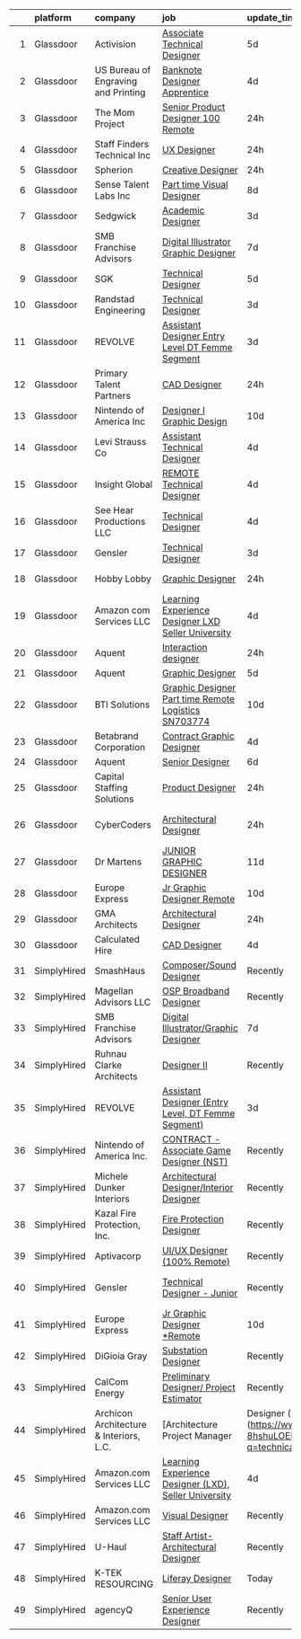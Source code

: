 

|    | platform    | company                                 | job                                                                                                                                                                                                                                                                                                                                                                                                                                                                                                                                                                                                                                                                                                                                                                                                                                                                                                                                                                                                                                                                                                                                                                                                                                                                                                                                                                               | update_time   | location                 |
|---:|:------------|:----------------------------------------|:----------------------------------------------------------------------------------------------------------------------------------------------------------------------------------------------------------------------------------------------------------------------------------------------------------------------------------------------------------------------------------------------------------------------------------------------------------------------------------------------------------------------------------------------------------------------------------------------------------------------------------------------------------------------------------------------------------------------------------------------------------------------------------------------------------------------------------------------------------------------------------------------------------------------------------------------------------------------------------------------------------------------------------------------------------------------------------------------------------------------------------------------------------------------------------------------------------------------------------------------------------------------------------------------------------------------------------------------------------------------------------|:--------------|:-------------------------|
|  1 | Glassdoor   | Activision                              | [Associate Technical Designer](https://www.glassdoor.com/partner/jobListing.htm?pos=126&ao=1136043&s=58&guid=00000181f1300e0a8b7052f51dbd73d3&src=GD_JOB_AD&t=SR&vt=w&cs=1_187c4d13&cb=1657608867695&jobListingId=1007988233041&jrtk=3-0-1g7oj03hkklsi801-1g7oj03i0209v000-1f0c7cf5d8d034ca-)                                                                                                                                                                                                                                                                                                                                                                                                                                                                                                                                                                                                                                                                                                                                                                                                                                                                                                                                                                                                                                                                                     | 5d            | Carlsbad, CA             |
|  2 | Glassdoor   | US Bureau of Engraving and Printing     | [Banknote Designer  Apprentice ](https://www.glassdoor.com/partner/jobListing.htm?pos=115&ao=1136043&s=58&guid=00000181f1300e0a8b7052f51dbd73d3&src=GD_JOB_AD&t=SR&vt=w&cs=1_4175c627&cb=1657608867690&jobListingId=1007991535180&jrtk=3-0-1g7oj03hkklsi801-1g7oj03i0209v000-d862b76c7860f3d3-)                                                                                                                                                                                                                                                                                                                                                                                                                                                                                                                                                                                                                                                                                                                                                                                                                                                                                                                                                                                                                                                                                   | 4d            | Washington, DC           |
|  3 | Glassdoor   | The Mom Project                         | [Senior Product Designer  100  Remote ](https://www.glassdoor.com/partner/jobListing.htm?pos=103&ao=1110586&s=58&guid=00000181f1300e0a8b7052f51dbd73d3&src=GD_JOB_AD&t=SR&vt=w&cs=1_ab670ff1&cb=1657608867689&jobListingId=1007998781731&cpc=ACAF1607C5C1E404&jrtk=3-0-1g7oj03hkklsi801-1g7oj03i0209v000-a77114146fb9e5db--6NYlbfkN0BDp_epf89aHDQhKpPegNJQ_ldQpEFZQsM9OcONMGxWx6pU56EKHF58QjVdAUvn2gUcIvF7KOJmFC3xBX3ruxTL4N84UkJh49LFVaxl-kh8xk6M6bdG2r327xVBoGyxpNZABggSh4scsTz_LA-DYHGU9_uPeUiwGqmWm3GibuFtYt_lxToxcqYbJLKs6Z_ljF8sD2LNch3Dv-kBmjVVe573gd7JEkPW8VJAWmD9LYC29udAtbYCHqBbm1HBkKWUe49C7djqbgyx7A_6skwN68tTnECyNt-KgPCrMwnTqINTc9VpD9sX5PlTN4F1ieXNHvyNJpazBL3Rl4huk1DY2lzoO8xxdUd600aDdVbfFM-oZZ1eYFczpmUblsfQCykxrznEdP8gut5R2v7sZ9ZavQ0uHUujF8I1_kz0HWYm0EK5KMmCBOwm5ZQUoLsWnyShOnkd2-YgLAyfe9gbet2BnCbqMmwKrcZvr6NySuEFuQN0T6QvDRiCCwPqwE_UC5PvCLDebqCHf4v9cvdttZTh8T27lfwyC2F-0tssn8oJcKlwahE0SihmCW0UpCZRhBdkaVRK7wkqrEGenA%3D%3D)                                                                                                                                                                                                                                                                                                                                                                                                                           | 24h           | Remote                   |
|  4 | Glassdoor   | Staff Finders Technical Inc             | [UX Designer](https://www.glassdoor.com/partner/jobListing.htm?pos=102&ao=1110586&s=58&guid=00000181f1300e0a8b7052f51dbd73d3&src=GD_JOB_AD&t=SR&vt=w&ea=1&cs=1_e6d8a5b9&cb=1657608867689&jobListingId=1007998499537&cpc=E521981D00147CE2&jrtk=3-0-1g7oj03hkklsi801-1g7oj03i0209v000-70b8edf73af21671--6NYlbfkN0BuWVxhOCnZuGrX7lpKkb8JNeqJlgxqgcOdSS9fpe4B6c80O3NRdsRG3yE_xMrwo74P7kCWFkNTAomn2uNsVf-nSI9C_51V8CwHJzHF0GSUj5uv7__6ZCi0Q-H62mZMaaLEIrLLxp20UO10KYtQhM73k3xHhLZDGYH2vg5mICBhigo0ABz5y6N98k1YsjCylYEt4-urwrfye7M43pwHLrbVHdx9ixXCBIibf3kYYVZvN9WLAaM4LX2zPfwE_ozj7xT9kYhx-kiCkCg7wnEU20bjUwcW0r3Au8gT1WsdBXNmkBp69cRQ7m4HhTlxB5sQ8qhT_0wviYOv0bzGurfWGPcNu_oUO3zajiFbLIKMsx5esmr-bUEOcwXWz6S58qVjseOhkLm3Cz4EDtn4pPffFhX4n2ufKsu84Y2LtJ_4u_bC5TcT11q5u7TgaaZQpSyPoLtr7fX5saAw50q5z2zJgz47yydWPsM6pIEk0KgQRJ0cfWoFfKZf1-qwH1zBW7vkWC5lpGBL3g8Vvy_srBa1hqpD)                                                                                                                                                                                                                                                                                                                                                                                                                                                                                                            | 24h           | Remote                   |
|  5 | Glassdoor   | Spherion                                | [Creative Designer](https://www.glassdoor.com/partner/jobListing.htm?pos=104&ao=1110586&s=58&guid=00000181f1300e0a8b7052f51dbd73d3&src=GD_JOB_AD&t=SR&vt=w&ea=1&cs=1_bdf86a00&cb=1657608867689&jobListingId=1007997451737&cpc=FA84DF7EA1EC2398&jrtk=3-0-1g7oj03hkklsi801-1g7oj03i0209v000-1e1398609a68b71d--6NYlbfkN0BpNZHkGCYrNx41be8qaaTe0TzeBrdPS_PZvndxEDoRqCuH3CNcO_WgIxvH872q8BXocWzhpZ2eRKqkciQtsNBTawKLGBCPr2cWDGwrhQ-bf1cswthjJFSiqlVhhCMNwL2HoaXnVr_hlWdlAjgOm77T8-YWdXZWO3viAo31AQo78StG72DOM7TWp8lqTKskptBWH7edSp0tzznfZvydFxoJEzdluyZV8TV0-8zu3OLfcgqXhjUSVEmuvQkPbZkEQrdr0hTK-Tph1SxlqNP1VfEbrdB9QASHcedHZu9s1WSoAryh3Rflaq3qb7GFzKIl_Eu4tvvUPkwjvKRoFlfyziCx4UFHqaHUXEEQF5qrm2-AkX_8HM5cJ_vZVrkLABESbtx0xOxjftckIX6Txaj6SpsjK_bnMt5fmFG-3xnkDkGP1IYQkjSVrgjcqBHpoQ-bQ5lfBp_JZhNnPNkLvqa1IefvqSaDi8EnF5VaDgAs4kvp6fhMayYcnum01ClEKpW44XygpLmquKL9y6svuVSEkdIE)                                                                                                                                                                                                                                                                                                                                                                                                                                                                                                      | 24h           | Lebanon, IN              |
|  6 | Glassdoor   | Sense Talent Labs  Inc                  | [Part time Visual Designer](https://www.glassdoor.com/partner/jobListing.htm?pos=119&ao=1136043&s=58&guid=00000181f1300e0a8b7052f51dbd73d3&src=GD_JOB_AD&t=SR&vt=w&ea=1&cs=1_b72b9cab&cb=1657608867691&jobListingId=1007981065027&jrtk=3-0-1g7oj03hkklsi801-1g7oj03i0209v000-9c75e0d85560babc-)                                                                                                                                                                                                                                                                                                                                                                                                                                                                                                                                                                                                                                                                                                                                                                                                                                                                                                                                                                                                                                                                                   | 8d            | Remote                   |
|  7 | Glassdoor   | Sedgwick                                | [Academic Designer](https://www.glassdoor.com/partner/jobListing.htm?pos=130&ao=1136043&s=58&guid=00000181f1300e0a8b7052f51dbd73d3&src=GD_JOB_AD&t=SR&vt=w&cs=1_afc5f15e&cb=1657608867696&jobListingId=1007993936021&jrtk=3-0-1g7oj03hkklsi801-1g7oj03i0209v000-0281e609d9d51a85-)                                                                                                                                                                                                                                                                                                                                                                                                                                                                                                                                                                                                                                                                                                                                                                                                                                                                                                                                                                                                                                                                                                | 3d            | Remote                   |
|  8 | Glassdoor   | SMB Franchise Advisors                  | [Digital Illustrator Graphic Designer](https://www.glassdoor.com/partner/jobListing.htm?pos=116&ao=1136043&s=58&guid=00000181f1300e0a8b7052f51dbd73d3&src=GD_JOB_AD&t=SR&vt=w&ea=1&cs=1_637d2e47&cb=1657608867691&jobListingId=1007982450518&jrtk=3-0-1g7oj03hkklsi801-1g7oj03i0209v000-c5add34959eea285-)                                                                                                                                                                                                                                                                                                                                                                                                                                                                                                                                                                                                                                                                                                                                                                                                                                                                                                                                                                                                                                                                        | 7d            | Remote                   |
|  9 | Glassdoor   | SGK                                     | [Technical Designer](https://www.glassdoor.com/partner/jobListing.htm?pos=123&ao=1136043&s=58&guid=00000181f1300e0a8b7052f51dbd73d3&src=GD_JOB_AD&t=SR&vt=w&cs=1_9e4d9b0e&cb=1657608867691&jobListingId=1007987951988&jrtk=3-0-1g7oj03hkklsi801-1g7oj03i0209v000-1f3faba05bec768f-)                                                                                                                                                                                                                                                                                                                                                                                                                                                                                                                                                                                                                                                                                                                                                                                                                                                                                                                                                                                                                                                                                               | 5d            | Portland, OR             |
| 10 | Glassdoor   | Randstad Engineering                    | [Technical Designer](https://www.glassdoor.com/partner/jobListing.htm?pos=105&ao=1110586&s=58&guid=00000181f1300e0a8b7052f51dbd73d3&src=GD_JOB_AD&t=SR&vt=w&ea=1&cs=1_bfc9774c&cb=1657608867689&jobListingId=1007993709737&cpc=0C139D4CAD5A6DB2&jrtk=3-0-1g7oj03hkklsi801-1g7oj03i0209v000-d88d629dbf2073aa--6NYlbfkN0BDx217eft1lC7uqItkaModCFPNh_e0lnHdKkvEJecXwu4gIqA7CFTnvSYR8MShG5Y9muYcxBIdWaTIE3T2AQpc5qPqujT_iywHo0Z5k8n2S6MwTUF7CQCuVb8z2SG-5aksoUm_S-VF0wTlUEzPC30i5xnJU8cYA-HwFrXg6XVNTpGlL_papn-sPzkq5qzRdX704I_2JsExB7tDrQ3B1-v1TsOq6xHXoyMNIZljMOLejCBsvWDMz3rZJ27nni-uLt1QxffICmG-gUZjcLLHYzfP343faClIz8IAmy61KTSn_07jqXjmwKjqltMT_MaU1P15URX0RWMlEILA-ab2-N-wIlZNTeLU87SfhYqo4njMKG70yAi1wPxcdCUxKc5gF89qGCFShSWzoZohOrEJG_-nSOvwN4fSApxkQ-yvEDacMtIUe-DmB6xCrhrJOPbrycG0S7r5nrTS7TK20kIOStwhbbQTttG_AsMUyyOXwq0p7ZGXOe3IFDT_X_rrwQP5jX2ki_NftrvH5UEbKjAKg3kszF87Kdq6C6jmVkYJ4v8_Q9diBQeg5NE6QX9HVeg2DPFCIB-UQQO7-4n3OKK-XUW3rVDK5fmghbM-86oCcCNC4TdkMRyRumCeWPIhg8_StF4%3D)                                                                                                                                                                                                                                                                                                                                                                                       | 3d            | Seattle, WA              |
| 11 | Glassdoor   | REVOLVE                                 | [Assistant Designer  Entry Level  DT Femme Segment ](https://www.glassdoor.com/partner/jobListing.htm?pos=120&ao=1136043&s=58&guid=00000181f1300e0a8b7052f51dbd73d3&src=GD_JOB_AD&t=SR&vt=w&ea=1&cs=1_698ed77c&cb=1657608867691&jobListingId=1007993924012&jrtk=3-0-1g7oj03hkklsi801-1g7oj03i0209v000-03329505be47d97b-)                                                                                                                                                                                                                                                                                                                                                                                                                                                                                                                                                                                                                                                                                                                                                                                                                                                                                                                                                                                                                                                          | 3d            | Los Angeles, CA          |
| 12 | Glassdoor   | Primary Talent Partners                 | [CAD Designer](https://www.glassdoor.com/partner/jobListing.htm?pos=110&ao=1110586&s=58&guid=00000181f1300e0a8b7052f51dbd73d3&src=GD_JOB_AD&t=SR&vt=w&ea=1&cs=1_86e43fa5&cb=1657608867690&jobListingId=1007997654613&cpc=42BEC95245890617&jrtk=3-0-1g7oj03hkklsi801-1g7oj03i0209v000-250a94e5acad5f99--6NYlbfkN0DOCvLQenlXS7fh3AEEtPwhntZQnPW7UfiJ0vyM-Z38ZvlXuLrJoooXjb0sibVtq1vREhpHElB57hrWEVmOiQwGXe9gPP5b8DxURsoUG8caWayzPLUzvKQjPrxkZmKe0PXVKAImEV4nWSInIwL1CS7KN-eLbaFjYNlPNqUKVYUVX28p33tdSNNJhKj3W-UzUNDlUh81kKPw0Osaco3Eg5pep0ZjgZQ8tmI1Hm5COy09TZvGB_TBotQ-QmvRorf504cnHdb2hJJsCpKudv4tSTC09OnEuVwc-5t4zt7ymNSi4JrS9hmoW-BRDMYJiLhOqcPzHYSmG__cQeONYiGA9zspU3m_tvpusafrZwyUgpPCY1180-mFeYnrEpIK-dABnR9c-s6ZyRm0OIABbXBWVhc6VW_9CXonZ-rvwXnScAKHo3NGG-NGctJ9glrIWRNQEIdPSSoK4kcAAYyW_5ClAj-fMtSepJ3i-iJufFxjXh2EpgQv2vVEDlVn_q_t0kYpj7DrnvwZbx0JdyOdjtDzuL9mdslW67G-w74%3D)                                                                                                                                                                                                                                                                                                                                                                                                                                                                                             | 24h           | Clarksville, TN          |
| 13 | Glassdoor   | Nintendo of America Inc                 | [Designer I  Graphic Design](https://www.glassdoor.com/partner/jobListing.htm?pos=117&ao=1136043&s=58&guid=00000181f1300e0a8b7052f51dbd73d3&src=GD_JOB_AD&t=SR&vt=w&cs=1_fcfbb055&cb=1657608867691&jobListingId=1007977904873&jrtk=3-0-1g7oj03hkklsi801-1g7oj03i0209v000-0abbcf95c7919a0d-)                                                                                                                                                                                                                                                                                                                                                                                                                                                                                                                                                                                                                                                                                                                                                                                                                                                                                                                                                                                                                                                                                       | 10d           | Redmond, WA              |
| 14 | Glassdoor   | Levi Strauss   Co                       | [Assistant Technical Designer](https://www.glassdoor.com/partner/jobListing.htm?pos=118&ao=1136043&s=58&guid=00000181f1300e0a8b7052f51dbd73d3&src=GD_JOB_AD&t=SR&vt=w&cs=1_f3442462&cb=1657608867691&jobListingId=1007990400600&jrtk=3-0-1g7oj03hkklsi801-1g7oj03i0209v000-2709421c6aa97f5d-)                                                                                                                                                                                                                                                                                                                                                                                                                                                                                                                                                                                                                                                                                                                                                                                                                                                                                                                                                                                                                                                                                     | 4d            | Culver City, CA          |
| 15 | Glassdoor   | Insight Global                          | [REMOTE Technical Designer](https://www.glassdoor.com/partner/jobListing.htm?pos=109&ao=1110586&s=58&guid=00000181f1300e0a8b7052f51dbd73d3&src=GD_JOB_AD&t=SR&vt=w&cs=1_59a59830&cb=1657608867690&jobListingId=1007990264716&cpc=8795CF9063CD573D&jrtk=3-0-1g7oj03hkklsi801-1g7oj03i0209v000-c7640bb354462718--6NYlbfkN0BKkHZu3wF05EeDimN_p6sYpKCMArvwa95YdH7UpkaBCqc7l59Erwqcl-ZxWPl_M-k3vKt96HhaBwUBh9zfMhrZm5xltsKugs81ZZW9tz_P6gjvwjcsSKvLVh7Y6hLJ4fFDz7fyTVkL1UVPlhs7C3mCXVmBT9donp-5pWTtaLXUmN1mBb9Ifpr6NmUzcsxFjwFtd3L-DvcMDmlmVREfYkonuVS7cPFPOOkUCHqgiY6SI7XA15EM3S2_vyX_kNDJkGoygLe8a8JOBTD5OP1vccNXtr7tnn4SbD8HLLQysOSgOeCQSKQSBGxIZgxhR7cBW7CjyTq8DM1qhczM4np2Mfb9K946A1EaU1VUaaYOjb1xHCHvNHQRts3JNt4mIEEf8B2VON14P88wh7PyL4FEUG7C9j67imnVsqK9QgeUQk45nTb2GbbE3LT7f43W0AFXwKC4G0SRcy__TVB3Czn-k4DjILntZ8MFF7QK9cWgPIRqlg%3D%3D)                                                                                                                                                                                                                                                                                                                                                                                                                                                                                                                                       | 4d            | Redmond, WA              |
| 16 | Glassdoor   | See Hear Productions  LLC               | [Technical Designer](https://www.glassdoor.com/partner/jobListing.htm?pos=101&ao=1110586&s=58&guid=00000181f1300e0a8b7052f51dbd73d3&src=GD_JOB_AD&t=SR&vt=w&ea=1&cs=1_13a4c56e&cb=1657608867689&jobListingId=1007990829133&cpc=EA19F5B90D514204&jrtk=3-0-1g7oj03hkklsi801-1g7oj03i0209v000-baf26046cfcaa379--6NYlbfkN0AtlW_omU2Xx3W-19HQ_drmTKCWebiHnmA5lS5PDL5G8byyb_cVqG1aSd9vALNi04DdmFglFDE-ig8vAXS_diKlr8r5Id42Yi65MLx-cZfwxCBnMBOd8ztQvl5gRZAm4hzYpwBMrsaWwASmZU8u0Jo-d-WzHwbIsVqYmgkFobeoQTLRNjJRduDPwKqqZ4ZekZnX0ZJFTPvteiQqW9Eup4setYef5MMaslwLIqQfrR1OPCDNaPp4mNuBIswynTmvIiC-9zu4uzABdWrzHjbNTQ2dyNIFzweQI-AX2ta_qGaICoBO4xEckE_H6pXIgD4M__j13C_ZTHQtFlThQqvtsIHilVivkFn92tDKXEkt9ncaczM8l7FnplBMTffc0zqrtzMNPvXMqTZit9szXNCSEwpNZHbdpTa6m4PunMrFpZQt-Vulgl8aBC_QzcZ3vyfgBziXyJzaD0SClOVbzCxaTqtEslEslCliL7emaVhCPjpq6SiYsgvnxqJ3ZEcNYEpiBAg%3D)                                                                                                                                                                                                                                                                                                                                                                                                                                                                                                                       | 4d            | Covington, LA            |
| 17 | Glassdoor   | Gensler                                 | [Technical Designer](https://www.glassdoor.com/partner/jobListing.htm?pos=127&ao=1136043&s=58&guid=00000181f1300e0a8b7052f51dbd73d3&src=GD_JOB_AD&t=SR&vt=w&cs=1_0fed6f1e&cb=1657608867695&jobListingId=1007992221602&jrtk=3-0-1g7oj03hkklsi801-1g7oj03i0209v000-c4e64ec2a89b8f66-)                                                                                                                                                                                                                                                                                                                                                                                                                                                                                                                                                                                                                                                                                                                                                                                                                                                                                                                                                                                                                                                                                               | 3d            | New York, NY             |
| 18 | Glassdoor   | Hobby Lobby                             | [Graphic Designer](https://www.glassdoor.com/partner/jobListing.htm?pos=124&ao=1136043&s=58&guid=00000181f1300e0a8b7052f51dbd73d3&src=GD_JOB_AD&t=SR&vt=w&cs=1_a344e6b1&cb=1657608867691&jobListingId=1007998410165&jrtk=3-0-1g7oj03hkklsi801-1g7oj03i0209v000-d4e9559a0ac0c251-)                                                                                                                                                                                                                                                                                                                                                                                                                                                                                                                                                                                                                                                                                                                                                                                                                                                                                                                                                                                                                                                                                                 | 24h           | Oklahoma City, OK        |
| 19 | Glassdoor   | Amazon com Services LLC                 | [Learning Experience Designer  LXD   Seller University](https://www.glassdoor.com/partner/jobListing.htm?pos=122&ao=1136043&s=58&guid=00000181f1300e0a8b7052f51dbd73d3&src=GD_JOB_AD&t=SR&vt=w&cs=1_2af34895&cb=1657608867691&jobListingId=1007990131642&jrtk=3-0-1g7oj03hkklsi801-1g7oj03i0209v000-f34f8000075c0103-)                                                                                                                                                                                                                                                                                                                                                                                                                                                                                                                                                                                                                                                                                                                                                                                                                                                                                                                                                                                                                                                            | 4d            | Remote                   |
| 20 | Glassdoor   | Aquent                                  | [Interaction designer](https://www.glassdoor.com/partner/jobListing.htm?pos=106&ao=1110586&s=58&guid=00000181f1300e0a8b7052f51dbd73d3&src=GD_JOB_AD&t=SR&vt=w&cs=1_32e6ba3b&cb=1657608867689&jobListingId=1007997850667&cpc=44CD5376B8534B8F&jrtk=3-0-1g7oj03hkklsi801-1g7oj03i0209v000-63019a41c9dc7f2a--6NYlbfkN0DMrcEu7yrtATojKJA7cEzGQ3FdRGWLh0CZQInL4ECGI9gD0Wolx9R2v-Aex0-GK050Jax02960akj2sZMMC_lSB_9h_SFgPZt87Dhxc35GID9u5TQ7pTmpPov9EM9JZghie04VONPiHcGNtrurYOIpwyVEWB7IXwbf9HeI8BdkOpGdLbwxvGWwzR7u_A_khtHQfIeD4vxFBJx4DnH014HHW_z7JSDYH6bUsfdYqAkw5ppTlVmWQmRUIfUVojRKq41lXdlF31NQokZ8Pli8aS_fwKP9mWLHQJzVri7HQtEQ8JzznouLAQKRKuQmodbIfZs92kM1cn4d7ee0hgzD_tmMwm5s2fxzieR_14pikGLXqWkZbLLSQtHVahJTdiKvNRsdTemowMmwN6DuxZSDadA8_3cQvwn1lGRKLygWhZm8cjy7Dv7RMQAYLMJd2KQ0FuQY-JgYCLh0i68HinC9wB3p)                                                                                                                                                                                                                                                                                                                                                                                                                                                                                                                                                                        | 24h           | Mountain View, OR        |
| 21 | Glassdoor   | Aquent                                  | [Graphic Designer](https://www.glassdoor.com/partner/jobListing.htm?pos=107&ao=1110586&s=58&guid=00000181f1300e0a8b7052f51dbd73d3&src=GD_JOB_AD&t=SR&vt=w&cs=1_1951b499&cb=1657608867689&jobListingId=1007988996665&cpc=3DB599BF2F4828F0&jrtk=3-0-1g7oj03hkklsi801-1g7oj03i0209v000-d52aca7df62de0a8--6NYlbfkN0DMrcEu7yrtATojKJA7cEzGQ3FdRGWLh0CZQInL4ECGI9gD0Wolx9R2v-Aex0-GK042anucAX0UHAFAOZzfrb71RaUo5kU5NRbNy-NsEMl1LCrzajUtzA10UAE84u9e-MwLM1_TYh0_bh1m7rzdxuUI1PJE0uGSyUy0yJb0OhvDaXWn1GEnba8U_uNBSquUvAfRWf1G53uz0rlhwk9cw_BIs7orY7ImWNqtyLEe-Mvv5fq4y8s5aiXjslNEd7M0BREFUpt3TPfHVH_PehvV1aPL9bASkfnE7AzR24K6xgKeaWK26TRiyUR-FVy9rMH8QtkxTfjdspXVnUX1xRQviNRQXfFdxKG67u_VCKaI9EFDS88DrO1YEPBLarhQV-UjoYbBrLHE_8pkiwfRpalPBzi84bt8QvrOPdS1MrAqzKgpXj7TE7xiCRd5g1qZqMKfYxWUcX9-8wrkkw%3D%3D)                                                                                                                                                                                                                                                                                                                                                                                                                                                                                                                                                                                | 5d            | Atlanta, GA              |
| 22 | Glassdoor   | BTI Solutions                           | [Graphic Designer  Part time    Remote   Logistics   SN703774](https://www.glassdoor.com/partner/jobListing.htm?pos=129&ao=1136043&s=58&guid=00000181f1300e0a8b7052f51dbd73d3&src=GD_JOB_AD&t=SR&vt=w&cs=1_daee5745&cb=1657608867696&jobListingId=1007977702223&jrtk=3-0-1g7oj03hkklsi801-1g7oj03i0209v000-7324d2798243134d-)                                                                                                                                                                                                                                                                                                                                                                                                                                                                                                                                                                                                                                                                                                                                                                                                                                                                                                                                                                                                                                                     | 10d           | Remote                   |
| 23 | Glassdoor   | Betabrand Corporation                   | [Contract Graphic Designer](https://www.glassdoor.com/partner/jobListing.htm?pos=121&ao=1136043&s=58&guid=00000181f1300e0a8b7052f51dbd73d3&src=GD_JOB_AD&t=SR&vt=w&ea=1&cs=1_fb3584f8&cb=1657608867691&jobListingId=1007990803689&jrtk=3-0-1g7oj03hkklsi801-1g7oj03i0209v000-42888cc69e7da271-)                                                                                                                                                                                                                                                                                                                                                                                                                                                                                                                                                                                                                                                                                                                                                                                                                                                                                                                                                                                                                                                                                   | 4d            | Remote                   |
| 24 | Glassdoor   | Aquent                                  | [Senior Designer](https://www.glassdoor.com/partner/jobListing.htm?pos=111&ao=1110586&s=58&guid=00000181f1300e0a8b7052f51dbd73d3&src=GD_JOB_AD&t=SR&vt=w&cs=1_a65b7722&cb=1657608867690&jobListingId=1007985726472&cpc=47CFDC01B3F81FAC&jrtk=3-0-1g7oj03hkklsi801-1g7oj03i0209v000-5eae8d10c3578c10--6NYlbfkN0DMrcEu7yrtATojKJA7cEzGQ3FdRGWLh0CZQInL4ECGI9gD0Wolx9R2EDT7B77c2cRrcg9sth4dYrRwWPAyJ27XhEM21f7ynAe-vBJ_h2PWjhvp0Y9heGLq-RqeXb4JcID4GIbRAS2sE_NxBKoiXDsOxoIfYVSguOfmYXTS1JTaEBba-zGjMqTXC0xvRze3SL2lCw6WJyyg94KIX1wEQO4_wtSnOJzopEn5jiVWV1uBCe78VLKrrfHUvCq6vgVjn71H9UZMu2vSS2UMcLkfwB8GaepPQNhHeBEupKXOOFl5aJK4EmSy4KJ7wn4ZY983haxhhWg2kzy1zkVSCSUPcD5ftWKZXH2oBiVxz3o__9dcDrRPhWrVotZLv_GnpL97re9pyInbi4XBCNA5lpAzeScv8TgEJ1VTWLJDDZeJQkpCnH762-fEbQ9FBJFJpGxMMxoYKbjW701eJA%3D%3D)                                                                                                                                                                                                                                                                                                                                                                                                                                                                                                                                                                                 | 6d            | Remote                   |
| 25 | Glassdoor   | Capital Staffing Solutions              | [Product Designer](https://www.glassdoor.com/partner/jobListing.htm?pos=113&ao=1110586&s=58&guid=00000181f1300e0a8b7052f51dbd73d3&src=GD_JOB_AD&t=SR&vt=w&ea=1&cs=1_604b0554&cb=1657608867691&jobListingId=1007998216334&cpc=9908D8D4413DBB8A&jrtk=3-0-1g7oj03hkklsi801-1g7oj03i0209v000-f806d7edd6faf7ef--6NYlbfkN0AHXq2vAVwR3IH7wgnTMdWCa3HguypIXx0DFudX-u0zu6XSU0N9gDGCMsnO9yvyAfNwiDGl9oXOonh-rlvOgExs7SyOXHFe9HyzGWkuiBPuQF0btLxE5s9RGVpjyMguNfE-5vMm9-uOOaw9_GsS3GcOJbetbUMhoWZUC1bLOAx95b7Rf6w9GAzpirR47_nV2JIjvIdwyOYKjnNjJi1RZhZKjxKv3wSRCIFIzjA3k2A7iZyOcbblX9GUPyjtFXyC6PjnaRxLjDnhdGC0IydgRXbSOvPfxuNN_jElMjgC5yRPLMxAola_YdJFIOOQBNUnHcGuQ0XzPro-NDgWlqADREfCjqnnolZb5JqLI2R5ZS5bKb8nJjC6pqWGOrQu2AtQaeh7M31iAQjPFhdPPUYxq43n2C-RriKyFnnjygr8KVvnC3UkCPXTh11zaXJZwd5xr3b2YFyddsknxz_IgGRTIV4Q-j5137Odt-yMhXsQFQ2dLJB9bgPLRyLtyMFdeLWYVfNsfpC6nlKcj2U9_SbUcx3p)                                                                                                                                                                                                                                                                                                                                                                                                                                                                                                       | 24h           | New York, NY             |
| 26 | Glassdoor   | CyberCoders                             | [Architectural Designer](https://www.glassdoor.com/partner/jobListing.htm?pos=112&ao=1110586&s=58&guid=00000181f1300e0a8b7052f51dbd73d3&src=GD_JOB_AD&t=SR&vt=w&ea=1&cs=1_1697cf28&cb=1657608867690&jobListingId=1007997833227&cpc=F4EED0218A761C36&jrtk=3-0-1g7oj03hkklsi801-1g7oj03i0209v000-dabf22cb5269f7d3--6NYlbfkN0CpFJQzrgRR8WqXWK1qKKEqALWJw739KlKqr2H-MSI4eoBlI4EFrmor2FYZMP3muM3cVikKu2JHMJ_nAZq_bP7FBunzJrrwftrcpMFPuGfExMOinSRWBXDl9NSEdopgwwDeQpHHEiH5nxptZZDT8d7bD3546a6DpBRt5OJm6VcH39UsVuh-cYoGu5Yf99o17ZFj3Wr55sYWHCNlhGBxOVGQSbTDD8AjeiIsW-Q1WULN0tx_MyGi3prfvhzoetd0mQw8EZ7MUQ65kF9vJvCfsSFhU18oAGfBRrzw1APjQ72UWeCKdXTKAJYpToxipkhlkQ6WW_F2RyqvwJtHeEHLv8GOOe2bTeHxdbPKjq8Sg9SXdUd5qcXjHIgh2Q57XO4JfXOw64JrUYMyUgYBJnD-2K7ACGVraVJpcNN2-jWxuuES1umgg0AIEWokaRrrtqxEU-sgR5sSF2ns_ksqPmIPkLZiKubzzHrteuQE8KlOc3s1jJNSd-vjKIQDhzWx1rGJ1kJTgXkPc2AjcDctxSsUMYa3dhgbdW2GbfDlFod_XISq3jQfebuKRdXdGKS-mxGwYAKu1VG-_8M2aDDGf4LXQ6hyBDLK97mddmbWprj2VSARoHLl-xHtVlELxOOvlNjkrk6QioJ-yAnrhbr9AmLLuWidMt0hJK2JDNLY61fpMWluP9Wn6sc7qWeswkmh9jCPyyJi_fKoDsYmGTCQlG1f_9YeXBzsRW20rRjKjZy2dvGq7Fzit7L6SAyI1YibtMz0VDd5focarlOg6-cN9MTMszf69n_4WQ49I5-NpF50IizXFZFG-Sgd_06EPHm3tS2oKc_pToZbBio3FT50nTTNB6MBe6K_1JH94t6cYmeeU7wL8iE0-b4GwA--GuVXI4vf6u8JSl85tH51VoeBZq0_L7d4csF33-AJEWYQMu1JXC1Ie29Yt4W1K_bhN3uUkUvxFMDnLUsTCyS6yycs9eA4dWdaJPcL1bSqPZWQIFzD6wSyOXwoe_W-gBB7) | 24h           | San Francisco, CA        |
| 27 | Glassdoor   | Dr Martens                              | [JUNIOR GRAPHIC DESIGNER](https://www.glassdoor.com/partner/jobListing.htm?pos=128&ao=1136043&s=58&guid=00000181f1300e0a8b7052f51dbd73d3&src=GD_JOB_AD&t=SR&vt=w&cs=1_61df8232&cb=1657608867696&jobListingId=1007974505142&jrtk=3-0-1g7oj03hkklsi801-1g7oj03i0209v000-2b004fca8cf1194b-)                                                                                                                                                                                                                                                                                                                                                                                                                                                                                                                                                                                                                                                                                                                                                                                                                                                                                                                                                                                                                                                                                          | 11d           | Remote                   |
| 28 | Glassdoor   | Europe Express                          | [Jr Graphic Designer  Remote](https://www.glassdoor.com/partner/jobListing.htm?pos=125&ao=1136043&s=58&guid=00000181f1300e0a8b7052f51dbd73d3&src=GD_JOB_AD&t=SR&vt=w&ea=1&cs=1_6d2a3bd7&cb=1657608867695&jobListingId=1007978030363&jrtk=3-0-1g7oj03hkklsi801-1g7oj03i0209v000-71c0db605f7e66e6-)                                                                                                                                                                                                                                                                                                                                                                                                                                                                                                                                                                                                                                                                                                                                                                                                                                                                                                                                                                                                                                                                                 | 10d           | Remote                   |
| 29 | Glassdoor   | GMA Architects                          | [Architectural Designer](https://www.glassdoor.com/partner/jobListing.htm?pos=114&ao=1110586&s=58&guid=00000181f1300e0a8b7052f51dbd73d3&src=GD_JOB_AD&t=SR&vt=w&cs=1_07d0c4dd&cb=1657608867690&jobListingId=1007998537515&cpc=6FC5BA77C9A4CD78&jrtk=3-0-1g7oj03hkklsi801-1g7oj03i0209v000-3b9b500cde931b85--6NYlbfkN0CoZx6RZ76Kz2BC5LaLJVXH_1oYGbR7vq7wgU_JS4Ka_yE7NXZX-VTjwmkKjFY5-oP33M3VPBmQtefd4ox0cxNnjWmvhl0OnRNmJCR1V1zsiWW5JQyVQS2PQTXbEDBGy9mKVsfXUD8pZG20BQRPmSa7IhHIjkT2lNjVtEvUPF5AbTO-zbQKX0mUinQticVZ2VhDKF5yhmNuGGNYyJeJ_m4a2jHCQfais5ZKXCw68U2LD52YI-gBsQvaH1b4TGhH3wbXk-c3z2Yi_ojz1MSTVUnfmpT5-LKPgCFXOmeJIVExLe_uf6-5X8w-LVNYDMPG8KWuAkKygaMXGk4mAoiowvZYy7_RHzCcyjlgELhYzm-QeMhWC2HGyXm1pO4gIZjlait9NzhSKNX8dYvEhrd2IBlFRirOGyaCm2FJFjIjQTMT6QlQgLnTWFdqZy7un7DjtcbMLkHHahgSn9rNWRRzlRNCK88Q53XgeGUkAEZ6k9buKtlzPKDlB2RKqkK9BCuA44e4HQ72zWY5cVbV560YRURe7yhLFR8XCaysDyjSb8AiuoR25sglR-U60iamavFXHOtvXz-Ac2NA4UyaGDG1XuJKdHiVlcrNAXa9gKExkKihHNOZ7WxftAwFEKO29-ZcCEZXlWsIB-uAi4tNhIhqqzMH)                                                                                                                                                                                                                                                                                                                                                                      | 24h           | Portland, OR             |
| 30 | Glassdoor   | Calculated Hire                         | [CAD Designer](https://www.glassdoor.com/partner/jobListing.htm?pos=108&ao=1110586&s=58&guid=00000181f1300e0a8b7052f51dbd73d3&src=GD_JOB_AD&t=SR&vt=w&ea=1&cs=1_713f5039&cb=1657608867690&jobListingId=1007990072151&cpc=AC285F3A3ECA6BB0&jrtk=3-0-1g7oj03hkklsi801-1g7oj03i0209v000-270b41af56544869--6NYlbfkN0DZ6O0M0B_3F8oQb4YMAqApYAvZvEqwNptz_xqlbiY_WT-1o3yhNjEM8KaYIKBiJLKEFcHKiI1pp9MPw0f1ckBPHLkYZ_Cmfgx0wrrrcAAD7W4BujxE6rhmCUjfIGocG1PkHrJfbtXObqVt6GZ6dPffK9A6Lf8CbBSv0WwVCf60jryFErn4S4afjCRpvbGFDHkYdEsR6eJRS1720h0x1Q2JVAe--Nlx7oPBXITrElp7kVDG2CuKgMOJGxpTE7_MkHa1KFJjvqQSb7gDdE-h3_FneGReWz2_jzFMTF7nvNqXi_7GvqmeQJ1xcUq-Rip2tXarmUgnVBnzeqULenIftj11teA_k62CsKuoYFkvJR_5f4qFkGXW0NO4-eZzYbzNbIojp0MwkSUAyFu_c9jTKLZdfZeeo2fwu_ay7XC4IwbSVMnfDr6CO-M0fZxFrOd1yMcQyuIG0q9tGe5UHFi2yVKOExpHuMY7rl5phlLJ1rOb__8jw_TNBb9dJANibIGqz1o%3D)                                                                                                                                                                                                                                                                                                                                                                                                                                                                                                                             | 4d            | Weehawken, NJ            |
| 31 | SimplyHired | SmashHaus                               | [Composer/Sound Designer](https://www.simplyhired.com/job/5TV44fqNq9OE9PTw8D83ASmeufu-2onYgJ8O5l4Y0t9TzOHHgUVKrQ?q=technical+sound+designer)                                                                                                                                                                                                                                                                                                                                                                                                                                                                                                                                                                                                                                                                                                                                                                                                                                                                                                                                                                                                                                                                                                                                                                                                                                      | Recently      | Remote                   |
| 32 | SimplyHired | Magellan Advisors LLC                   | [OSP Broadband Designer](https://www.simplyhired.com/job/ciuxo51gbko7GffD52DKo4UpAg6AQGeZqyURjzVjvA0YPEL1oa4Oqg?q=technical+sound+designer)                                                                                                                                                                                                                                                                                                                                                                                                                                                                                                                                                                                                                                                                                                                                                                                                                                                                                                                                                                                                                                                                                                                                                                                                                                       | Recently      | Kansas City, MO          |
| 33 | SimplyHired | SMB Franchise Advisors                  | [Digital Illustrator/Graphic Designer](https://www.simplyhired.com/job/8losub6_ILil13F0GnS6wgsyADSZ3qbqZG9ugB3tD5jYP4yUi78zsA?q=technical+sound+designer)                                                                                                                                                                                                                                                                                                                                                                                                                                                                                                                                                                                                                                                                                                                                                                                                                                                                                                                                                                                                                                                                                                                                                                                                                         | 7d            | Remote                   |
| 34 | SimplyHired | Ruhnau Clarke Architects                | [Designer II](https://www.simplyhired.com/job/TKuvHRZjxSz7niruG_soOWJVCjG8urcFLG2KGu_spkPvjPYXTuUp_g?q=technical+sound+designer)                                                                                                                                                                                                                                                                                                                                                                                                                                                                                                                                                                                                                                                                                                                                                                                                                                                                                                                                                                                                                                                                                                                                                                                                                                                  | Recently      | Riverside, CA            |
| 35 | SimplyHired | REVOLVE                                 | [Assistant Designer (Entry Level, DT Femme Segment)](https://www.simplyhired.com/job/JLritYba1Pln4cXAYSzoruRoO9bItMJSFSCFZdinp-nrnPcUF2FTvg?q=technical+sound+designer)                                                                                                                                                                                                                                                                                                                                                                                                                                                                                                                                                                                                                                                                                                                                                                                                                                                                                                                                                                                                                                                                                                                                                                                                           | 3d            | Los Angeles, CA          |
| 36 | SimplyHired | Nintendo of America Inc.                | [CONTRACT - Associate Game Designer (NST)](https://www.simplyhired.com/job/gtct-XnGZ_zTfwf6pqrShCeuZurC4G5GBTi3IVtDFjWKfsKBVgZsjg?q=technical+sound+designer)                                                                                                                                                                                                                                                                                                                                                                                                                                                                                                                                                                                                                                                                                                                                                                                                                                                                                                                                                                                                                                                                                                                                                                                                                     | Recently      | Redmond, WA              |
| 37 | SimplyHired | Michele Dunker Interiors                | [Architectural Designer/Interior Designer](https://www.simplyhired.com/job/uDZ1Uqr1SDUoachiJ2OJjx2UsJW1pAkh3GuVjip16ZWjcGHRRfCXWg?q=technical+sound+designer)                                                                                                                                                                                                                                                                                                                                                                                                                                                                                                                                                                                                                                                                                                                                                                                                                                                                                                                                                                                                                                                                                                                                                                                                                     | Recently      | Logan, UT                |
| 38 | SimplyHired | Kazal Fire Protection, Inc.             | [Fire Protection Designer](https://www.simplyhired.com/job/Q1dex7tsETJdCpyGTi2pJ3hAmarCmHZ8pckYRk6idfy2Qmg3shUp5g?q=technical+sound+designer)                                                                                                                                                                                                                                                                                                                                                                                                                                                                                                                                                                                                                                                                                                                                                                                                                                                                                                                                                                                                                                                                                                                                                                                                                                     | Recently      | Tucson, AZ               |
| 39 | SimplyHired | Aptivacorp                              | [UI/UX Designer (100% Remote)](https://www.simplyhired.com/job/FDWQmF0qYIrp6Dy_9xUTHU006kHo17yE-Qk3gY_rq5g0Vl-aSNpxaA?q=technical+sound+designer)                                                                                                                                                                                                                                                                                                                                                                                                                                                                                                                                                                                                                                                                                                                                                                                                                                                                                                                                                                                                                                                                                                                                                                                                                                 | Recently      | Remote                   |
| 40 | SimplyHired | Gensler                                 | [Technical Designer - Junior](https://www.simplyhired.com/job/5jbLnV_z5yzSqZySe3KfEdmt3-t8487K6InfaXJika8curUHf4NPRg?q=technical+sound+designer)                                                                                                                                                                                                                                                                                                                                                                                                                                                                                                                                                                                                                                                                                                                                                                                                                                                                                                                                                                                                                                                                                                                                                                                                                                  | Recently      | Phoenix, AZ +3 locations |
| 41 | SimplyHired | Europe Express                          | [Jr Graphic Designer *Remote](https://www.simplyhired.com/job/4_pQdQGTE4jhDUaRXItv8qY63KwIjefvBaUVVXvM679239JY3NFD2A?q=technical+sound+designer)                                                                                                                                                                                                                                                                                                                                                                                                                                                                                                                                                                                                                                                                                                                                                                                                                                                                                                                                                                                                                                                                                                                                                                                                                                  | 10d           | Remote                   |
| 42 | SimplyHired | DiGioia Gray                            | [Substation Designer](https://www.simplyhired.com/job/cJ6s5TXNv_hzKs9gglbZhKnpHSxSQ2OzBrO6TcF_-ueiI1IZb9Omzg?q=technical+sound+designer)                                                                                                                                                                                                                                                                                                                                                                                                                                                                                                                                                                                                                                                                                                                                                                                                                                                                                                                                                                                                                                                                                                                                                                                                                                          | Recently      | Charlotte, NC            |
| 43 | SimplyHired | CalCom Energy                           | [Preliminary Designer/ Project Estimator](https://www.simplyhired.com/job/aJowns8Ln9qdvYZWYqyCjfwxCgdFh8KrWAHqEErQDxbHDjidM3cxOw?q=technical+sound+designer)                                                                                                                                                                                                                                                                                                                                                                                                                                                                                                                                                                                                                                                                                                                                                                                                                                                                                                                                                                                                                                                                                                                                                                                                                      | Recently      | Durango, CO              |
| 44 | SimplyHired | Archicon Architecture & Interiors, L.C. | [Architecture Project Manager | Designer (3-15 Years Experience)](https://www.simplyhired.com/job/ygMDXu738GHGwCRFH3-8hshuLOED1n6hizwyYe5eWZKMRmoWvJsy9A?q=technical+sound+designer)                                                                                                                                                                                                                                                                                                                                                                                                                                                                                                                                                                                                                                                                                                                                                                                                                                                                                                                                                                                                                                                                                                                                                                                              | Recently      | Phoenix, AZ              |
| 45 | SimplyHired | Amazon.com Services LLC                 | [Learning Experience Designer (LXD), Seller University](https://www.simplyhired.com/job/-mts-R5qPk85jZU2CfGTA_UI25BX68K5KZcloQeLFddxKJloyjsgUQ?q=technical+sound+designer)                                                                                                                                                                                                                                                                                                                                                                                                                                                                                                                                                                                                                                                                                                                                                                                                                                                                                                                                                                                                                                                                                                                                                                                                        | 4d            | Remote                   |
| 46 | SimplyHired | Amazon.com Services LLC                 | [Visual Designer](https://www.simplyhired.com/job/07csdT2C5wUC0BjRkvFLfN-A2TKuc9tkdRnFlCKVrN7nw2oJdE55kw?q=technical+sound+designer)                                                                                                                                                                                                                                                                                                                                                                                                                                                                                                                                                                                                                                                                                                                                                                                                                                                                                                                                                                                                                                                                                                                                                                                                                                              | Recently      | Remote                   |
| 47 | SimplyHired | U-Haul                                  | [Staff Artist- Architectural Designer](https://www.simplyhired.com/job/ZoqYGJccJ5ZtwcAwZMqh60zb13GJqddc_X8nVKIRsvigfkChI8RhIQ?q=technical+sound+designer)                                                                                                                                                                                                                                                                                                                                                                                                                                                                                                                                                                                                                                                                                                                                                                                                                                                                                                                                                                                                                                                                                                                                                                                                                         | Recently      | Phoenix, AZ              |
| 48 | SimplyHired | K-TEK RESOURCING                        | [Liferay Designer](https://www.simplyhired.com/job/9orcZX_FTUQ2zZaVCVHVaogbQ4ayDDwqHPcssX9IBEi1IVAJfJ52QQ?q=technical+sound+designer)                                                                                                                                                                                                                                                                                                                                                                                                                                                                                                                                                                                                                                                                                                                                                                                                                                                                                                                                                                                                                                                                                                                                                                                                                                             | Today         | Remote                   |
| 49 | SimplyHired | agencyQ                                 | [Senior User Experience Designer](https://www.simplyhired.com/job/cIDtvicOoH53aMYEP0Ljm-akwv5PTKqGSpFWDKdyocaD4666RjrRkA?q=technical+sound+designer)                                                                                                                                                                                                                                                                                                                                                                                                                                                                                                                                                                                                                                                                                                                                                                                                                                                                                                                                                                                                                                                                                                                                                                                                                              | Recently      | Bethesda, MD             |